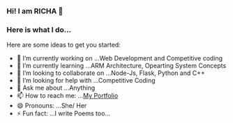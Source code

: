 ### Hi! I am RICHA 👋


### Here is what I do...

Here are some ideas to get you started:

- 🔭 I’m currently working on ...Web Development and Competitive coding
- 🌱 I’m currently learning ...ARM Architecture, Opearting System Concepts
- 👯 I’m looking to collaborate on ...Node-Js, Flask, Python and C++
- 🤔 I’m looking for help with ...Competitive Coding
- 💬 Ask me about ...Anything
- 📫 How to reach me: ...[My Portfolio](https://200richa.github.io/Portfolio/)
- 😄 Pronouns: ...She/ Her
- ⚡ Fun fact: ...I write Poems too...

